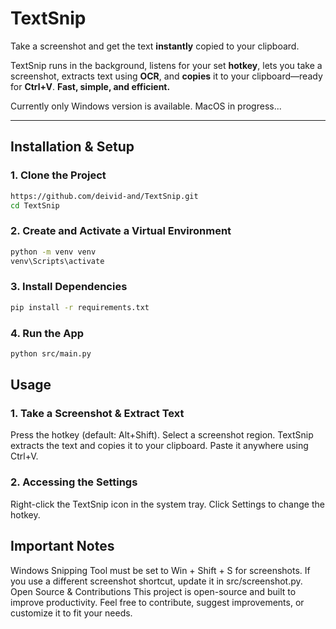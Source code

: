 # **TextSnip**

Take a screenshot and get the text **instantly** copied to your clipboard.  

TextSnip runs in the background, listens for your set **hotkey**, lets you take a screenshot, extracts text using **OCR**, and **copies** it to your clipboard—ready for **Ctrl+V**. **Fast, simple, and efficient.**  

Currently only Windows version is available. MacOS in progress...

---

## **Installation & Setup**

### **1. Clone the Project**
```bash
https://github.com/deivid-and/TextSnip.git
cd TextSnip
```
### **2. Create and Activate a Virtual Environment**
```bash
python -m venv venv
venv\Scripts\activate
```
### **3. Install Dependencies**
```bash
pip install -r requirements.txt
```
### **4. Run the App**
```bash
python src/main.py
```

## **Usage**

### **1. Take a Screenshot & Extract Text**
Press the hotkey (default: Alt+Shift).
Select a screenshot region.
TextSnip extracts the text and copies it to your clipboard.
Paste it anywhere using Ctrl+V.

### **2. Accessing the Settings**
Right-click the TextSnip icon in the system tray.
Click Settings to change the hotkey.

## **Important Notes**
Windows Snipping Tool must be set to Win + Shift + S for screenshots.
If you use a different screenshot shortcut, update it in src/screenshot.py.
Open Source & Contributions
This project is open-source and built to improve productivity. Feel free to contribute, suggest improvements, or customize it to fit your needs.
